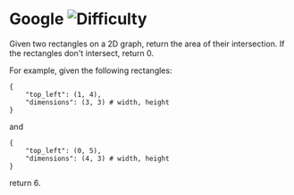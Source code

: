# Google ![Difficulty](https://img.shields.io/badge/-EASY-green)
	
Given two rectangles on a 2D graph, return the area of their intersection.
If the rectangles don't intersect, return 0.
	
For example, given the following rectangles:
	
```
{
    "top_left": (1, 4),
    "dimensions": (3, 3) # width, height
}
```
	
and
	
```
{
    "top_left": (0, 5),
    "dimensions": (4, 3) # width, height
}
```
	
return 6.
	

